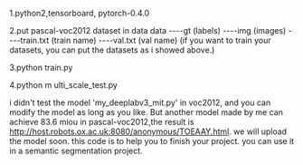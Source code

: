 1.python2,tensorboard, pytorch-0.4.0

2.put pascal-voc2012 dataset in data
data
----gt (labels)
----img (images)
----train.txt (train name)
----val.txt  (val name)
(if you want to train your datasets, you can put the datasets as i showed above.)

3.python train.py 

4.python m ulti_scale_test.py

i didn't test the model 'my_deeplabv3_mit.py' in voc2012, and you can modify the model as long as you like.
But another model made by me can achieve 83.6 miou in pascal-voc2012,the result is http://host.robots.ox.ac.uk:8080/anonymous/TOEAAY.html.
we will upload the model soon.
this code is to help you to finish your project. you can use it in a semantic segmentation project.
